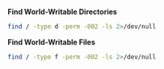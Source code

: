 **Find World-Writable Directories**
```bash
find / -type d -perm -002 -ls 2>/dev/null
```
**Find World-Writable Files**
```bash
find / -type f -perm -002 -ls 2>/dev/null
```
